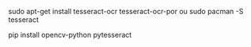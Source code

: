sudo apt-get install tesseract-ocr tesseract-ocr-por ou sudo pacman -S tesseract

pip install opencv-python pytesseract
